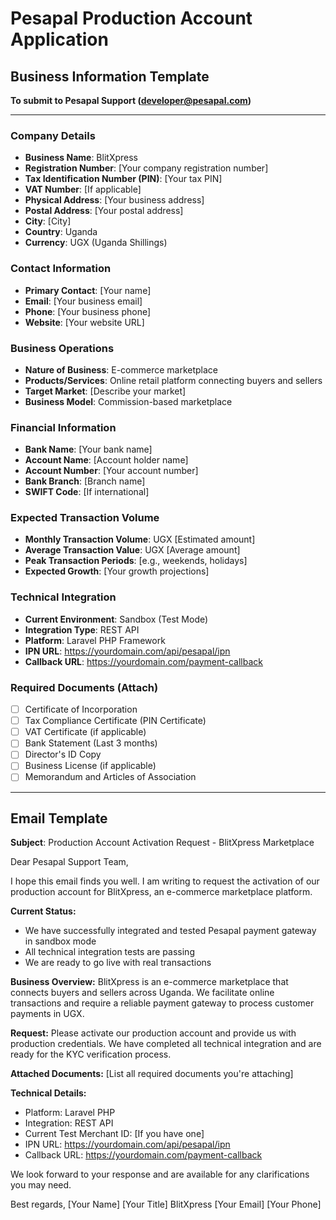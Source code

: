 # Pesapal Production Account Application

## Business Information Template

**To submit to Pesapal Support (developer@pesapal.com)**

---

### Company Details
- **Business Name**: BlitXpress
- **Registration Number**: [Your company registration number]
- **Tax Identification Number (PIN)**: [Your tax PIN]
- **VAT Number**: [If applicable]
- **Physical Address**: [Your business address]
- **Postal Address**: [Your postal address]
- **City**: [City]
- **Country**: Uganda
- **Currency**: UGX (Uganda Shillings)

### Contact Information
- **Primary Contact**: [Your name]
- **Email**: [Your business email]
- **Phone**: [Your business phone]
- **Website**: [Your website URL]

### Business Operations
- **Nature of Business**: E-commerce marketplace
- **Products/Services**: Online retail platform connecting buyers and sellers
- **Target Market**: [Describe your market]
- **Business Model**: Commission-based marketplace

### Financial Information
- **Bank Name**: [Your bank name]
- **Account Name**: [Account holder name]
- **Account Number**: [Your account number]
- **Bank Branch**: [Branch name]
- **SWIFT Code**: [If international]

### Expected Transaction Volume
- **Monthly Transaction Volume**: UGX [Estimated amount]
- **Average Transaction Value**: UGX [Average amount]
- **Peak Transaction Periods**: [e.g., weekends, holidays]
- **Expected Growth**: [Your growth projections]

### Technical Integration
- **Current Environment**: Sandbox (Test Mode)
- **Integration Type**: REST API
- **Platform**: Laravel PHP Framework
- **IPN URL**: https://yourdomain.com/api/pesapal/ipn
- **Callback URL**: https://yourdomain.com/payment-callback

### Required Documents (Attach)
- [ ] Certificate of Incorporation
- [ ] Tax Compliance Certificate (PIN Certificate)
- [ ] VAT Certificate (if applicable)
- [ ] Bank Statement (Last 3 months)
- [ ] Director's ID Copy
- [ ] Business License (if applicable)
- [ ] Memorandum and Articles of Association

---

## Email Template

**Subject**: Production Account Activation Request - BlitXpress Marketplace

Dear Pesapal Support Team,

I hope this email finds you well. I am writing to request the activation of our production account for BlitXpress, an e-commerce marketplace platform.

**Current Status:**
- We have successfully integrated and tested Pesapal payment gateway in sandbox mode
- All technical integration tests are passing
- We are ready to go live with real transactions

**Business Overview:**
BlitXpress is an e-commerce marketplace that connects buyers and sellers across Uganda. We facilitate online transactions and require a reliable payment gateway to process customer payments in UGX.

**Request:**
Please activate our production account and provide us with production credentials. We have completed all technical integration and are ready for the KYC verification process.

**Attached Documents:**
[List all required documents you're attaching]

**Technical Details:**
- Platform: Laravel PHP
- Integration: REST API
- Current Test Merchant ID: [If you have one]
- IPN URL: https://yourdomain.com/api/pesapal/ipn
- Callback URL: https://yourdomain.com/payment-callback

We look forward to your response and are available for any clarifications you may need.

Best regards,
[Your Name]
[Your Title]
BlitXpress
[Your Email]
[Your Phone]
